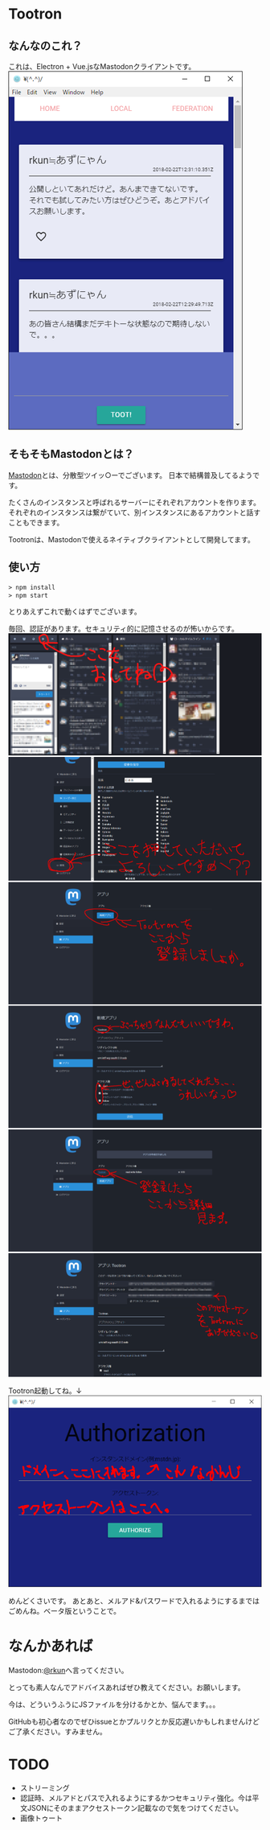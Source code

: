 # Tootron
## なんなのこれ？
これは、Electron + Vue.jsなMastodonクライアントです。
![Photo](Screenshots/Photo0.PNG)
## そもそもMastodonとは？
[Mastodon](https://joinmastodon.org/)とは、分散型ツイッ○ーでございます。
日本で結構普及してるようです。

たくさんのインスタンスと呼ばれるサーバーにそれぞれアカウントを作ります。それぞれのインスタンスは繋がていて、別インスタンスにあるアカウントと話すこともできます。

Tootronは、Mastodonで使えるネイティブクライアントとして開発してます。

## 使い方
```
> npm install
> npm start
```
とりあえずこれで動くはずでございます。

毎回、認証があります。セキュリティ的に記憶させるのが怖いからです。
![Photo](Screenshots/Photo1.PNG)
![Photo](Screenshots/Photo2.PNG)
![Photo](Screenshots/Photo3.PNG)
![Photo](Screenshots/Photo4.PNG)
![Photo](Screenshots/Photo5.PNG)
![Photo](Screenshots/Photo6.PNG)

Tootron起動してね。↓
![Photo](Screenshots/Photo7.PNG)

めんどくさいです。
あとあと、メルアド&パスワードで入れるようにするまではごめんね。ベータ版ということで。

# なんかあれば
Mastodon:[@rkun](https://mstdn.maud.io/@rkun)へ言ってください。

とっても素人なんでアドバイスあればぜひ教えてください。お願いします。

今は、どういうふうにJSファイルを分けるかとか、悩んでます。。。

GitHubも初心者なのでぜひissueとかプルリクとか反応遅いかもしれませんけどご了承ください。すみません。

# TODO
- ストリーミング
- 認証時、メルアドとパスで入れるようにするかつセキュリティ強化。今は平文JSONにそのままアクセストークン記載なので気をつけてください。
- 画像トゥート